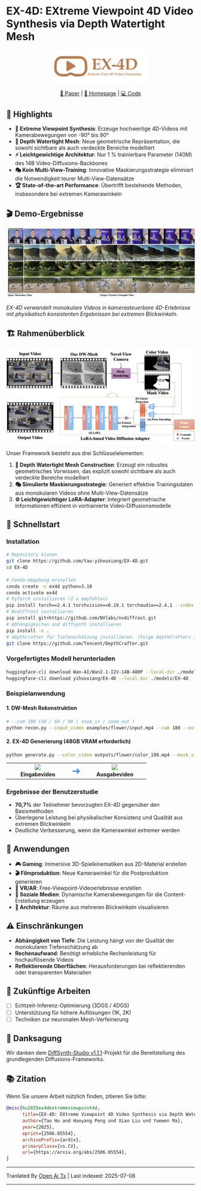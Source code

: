 # EX-4D: EXtreme Viewpoint 4D Video Synthesis via Depth Watertight Mesh

<div align="center">

<img src="https://raw.githubusercontent.com/tau-yihouxiang/EX-4D/main/docs/Logo.png" alt="EX-4D Logo" width="250">

[📄 Paper](https://arxiv.org/abs/2506.05554)  |  [🎥 Homepage](https://tau-yihouxiang.github.io/projects/EX-4D/EX-4D.html)  |  [💻 Code](https://github.com/tau-yihouxiang/EX-4D)

</div>



## 🌟 Highlights

- **🎯 Extreme Viewpoint Synthesis**: Erzeuge hochwertige 4D-Videos mit Kamerabewegungen von -90° bis 90°
- **🔧 Depth Watertight Mesh**: Neue geometrische Repräsentation, die sowohl sichtbare als auch verdeckte Bereiche modelliert
- **⚡ Leichtgewichtige Architektur**: Nur 1 % trainierbare Parameter (140M) des 14B Video-Diffusions-Backbones
- **🎭 Kein Multi-View-Training**: Innovative Maskierungsstrategie eliminiert die Notwendigkeit teurer Multi-View-Datensätze
- **🏆 State-of-the-art Performance**: Übertrifft bestehende Methoden, insbesondere bei extremen Kamerawinkeln

## 🎬 Demo-Ergebnisse

<div align="center">
<img src="https://raw.githubusercontent.com/tau-yihouxiang/EX-4D/main/docs/teaser.png" alt="EX-4D Demo Results" width="800">
</div>

*EX-4D verwandelt monokulare Videos in kamerasteuerbare 4D-Erlebnisse mit physikalisch konsistenten Ergebnissen bei extremen Blickwinkeln.*

## 🏗️ Rahmenüberblick

<div align="center">
<img src="https://raw.githubusercontent.com/tau-yihouxiang/EX-4D/main/docs/overview.png" alt="EX-4D Architecture">
</div>

Unser Framework besteht aus drei Schlüsselelementen:

1. **🔺 Depth Watertight Mesh Construction**: Erzeugt ein robustes geometrisches Vorwissen, das explizit sowohl sichtbare als auch verdeckte Bereiche modelliert
2. **🎭 Simulierte Maskierungsstrategie**: Generiert effektive Trainingsdaten aus monokularen Videos ohne Multi-View-Datensätze
3. **⚙️ Leichtgewichtiger LoRA-Adapter**: Integriert geometrische Informationen effizient in vortrainierte Video-Diffusionsmodelle

## 🚀 Schnellstart

### Installation

```bash
# Repository klonen
git clone https://github.com/tau-yihouxiang/EX-4D.git
cd EX-4D

# Conda-Umgebung erstellen
conda create -n ex4d python=3.10
conda activate ex4d
# PyTorch installieren (2.x empfohlen)
pip install torch==2.4.1 torchvision==0.19.1 torchaudio==2.4.1 --index-url https://download.pytorch.org/whl/cu124
# Nvdiffrast installieren
pip install git+https://github.com/NVlabs/nvdiffrast.git
# Abhängigkeiten und diffsynth installieren
pip install -e .
# depthcrafter für Tiefenschätzung installieren. (Folge DepthCrafters Installationsanleitung für die Vorbereitung der Checkpoints.)
git clone https://github.com/Tencent/DepthCrafter.git
```

### Vorgefertigtes Modell herunterladen
```bash
huggingface-cli download Wan-AI/Wan2.1-I2V-14B-480P --local-dir ./models/Wan-AI
huggingface-cli download yihouxiang/EX-4D --local-dir ./models/EX-4D
```

### Beispielanwendung
#### 1. DW-Mesh Rekonstruktion
```bash
# --cam 180 (30 / 60 / 90 / zoom_in / zoom_out )
python recon.py --input_video examples/flower/input.mp4 --cam 180 --output_dir outputs/flower --save_mesh
```
#### 2. EX-4D Generierung (48GB VRAM erforderlich)
```bash
python generate.py --color_video outputs/flower/color_180.mp4 --mask_video outputs/flower/mask_180.mp4 --output_video outputs/flower/output.mp4
```

<table>
<tr>
<td width="45%" align="center">
<img src="https://raw.githubusercontent.com/tau-yihouxiang/EX-4D/main/examples/flower/input.gif" width="100%">
<br><b>Eingabevideo</b>
</td>
<td align="center">
<div style="font-size: 2em; color: #4A90E2; padding: 0 0px;">
  ➜
</div>
</td>
<td width="45%" align="center">
<img src="https://raw.githubusercontent.com/tau-yihouxiang/EX-4D/main/examples/flower/output.gif" width="100%">
<br><b>Ausgabevideo</b>
</td>
</tr> 
</table>

<!-- ## 📊 Performance

### Quantitative Results
| Methode | FID (Extreme) ↓ | FVD (Extreme) ↓ | VBench Score ↑ |
|---------|-----------------|-----------------|----------------|
| ReCamMaster | 64.68 | 943.45 | 0.434 |
| TrajectoryCrafter | 65.33 | 893.80 | 0.447 |
| TrajectoryAttention | 62.49 | 912.14 | 0.389 |
| **EX-4D (Unseres)** | **55.42** | **823.61** | **0.450** | -->

### Ergebnisse der Benutzerstudie

- **70,7%** der Teilnehmer bevorzugten EX-4D gegenüber den Basismethoden
- Überlegene Leistung bei physikalischer Konsistenz und Qualität aus extremen Blickwinkeln
- Deutliche Verbesserung, wenn die Kamerawinkel extremer werden

## 🎯 Anwendungen

- **🎮 Gaming**: Immersive 3D-Spielkinematiken aus 2D-Material erstellen
- **🎬 Filmproduktion**: Neue Kamerawinkel für die Postproduktion generieren
- **🥽 VR/AR**: Free-Viewpoint-Videoerlebnisse erstellen
- **📱 Soziale Medien**: Dynamische Kamerabewegungen für die Content-Erstellung erzeugen
- **🏢 Architektur**: Räume aus mehreren Blickwinkeln visualisieren

<!-- ## 📈 Benchmarks -->

<!-- ### Auswertung des Blickwinkelbereichs

| Bereich | Klein (0°→30°) | Groß (0°→60°) | Extrem (0°→90°) | Voll (-90°→90°) |
|---------|----------------|---------------|-----------------|-----------------|
| FID Score | 44.19 | 50.30 | 55.42 | - |
| Leistungsabstand | +9,1% besser | +8,9% besser | +11,3% besser | +15,5% besser | -->

<!-- *Leistungsabstand im Vergleich zur zweitbesten Methode in jeder Kategorie.* -->

## ⚠️ Einschränkungen

- **Abhängigkeit von Tiefe**: Die Leistung hängt von der Qualität der monokularen Tiefenschätzung ab
- **Rechenaufwand**: Benötigt erhebliche Rechenleistung für hochauflösende Videos
- **Reflektierende Oberflächen**: Herausforderungen bei reflektierenden oder transparenten Materialien

## 🔮 Zukünftige Arbeiten
- [ ] Echtzeit-Inferenz-Optimierung (3DGS / 4DGS)
- [ ] Unterstützung für höhere Auflösungen (1K, 2K)
- [ ] Techniken zur neuronalen Mesh-Verfeinerung

## 🙏 Danksagung

Wir danken dem [DiffSynth-Studio v1.1.1](https://github.com/modelscope/DiffSynth-Studio/tree/v1.1.1)-Projekt für die Bereitstellung des grundlegenden Diffusions-Frameworks.

## 📚 Zitation

Wenn Sie unsere Arbeit nützlich finden, zitieren Sie bitte:

```bibtex
@misc{hu2025ex4dextremeviewpoint4d,
      title={EX-4D: EXtreme Viewpoint 4D Video Synthesis via Depth Watertight Mesh}, 
      author={Tao Hu and Haoyang Peng und Xiao Liu und Yuewen Ma},
      year={2025},
      eprint={2506.05554},
      archivePrefix={arXiv},
      primaryClass={cs.CV},
      url={https://arxiv.org/abs/2506.05554}, 
}
```


---


Tranlated By [Open Ai Tx](https://github.com/OpenAiTx/OpenAiTx) | Last indexed: 2025-07-08


---